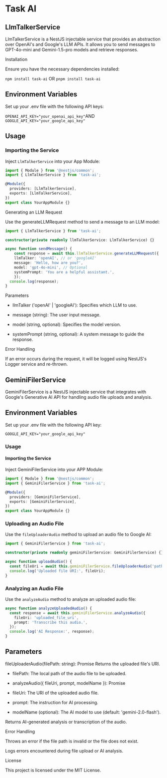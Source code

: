 # Task AI

## LlmTalkerService

LlmTalkerService is a NestJS injectable service that provides an abstraction over OpenAI's and Google's LLM APIs. It allows you to send messages to GPT-4o-mini and Gemini-1.5-pro models and retrieve responses.

Installation

Ensure you have the necessary dependencies installed:

`npm install task-ai` OR
`pnpm install task-ai`

## Environment Variables

Set up your .env file with the following API keys:

`OPENAI_API_KEY="your_openai_api_key"`AND
`GOOGLE_API_KEY="your_google_api_key"`

## Usage

### Importing the Service

Inject `LlmTalkerService` into your App Module:

```typescript
import { Module } from '@nestjs/common';
import { LlmTalkerService } from 'task-ai';

@Module({
  providers: [LlmTalkerService],
  exports: [LlmTalkerService],
})
export class YourAppModule {}
```

Generating an LLM Request

Use the generateLLMRequest method to send a message to an LLM model:

```typescript
import { LlmTalkerService } from 'task-ai';

constructor(private readonly llmTalkerService: LlmTalkerService) {}

async function sendMessage() {
    const response = await this.llmTalkerService.generateLLMRequest({
    llmTalker: 'openAI', // or 'googleAI'
    message: 'Hello, how are you?',
    model: 'gpt-4o-mini', // Optional
    systemPrompt: 'You are a helpful assistant.',
    });
  console.log(response);
}
```

Parameters

- llmTalker ('openAI' | 'googleAI'): Specifies which LLM to use.

- message (string): The user input message.

- model (string, optional): Specifies the model version.

* systemPrompt (string, optional): A system message to guide the response.

Error Handling

If an error occurs during the request, it will be logged using NestJS's Logger service and re-thrown.

## GeminiFilerService

GeminiFilerService is a NestJS injectable service that integrates with Google's Generative AI API for handling audio file uploads and analysis.

## Environment Variables

Set up your .env file with the following API key:

`GOOGLE_API_KEY="your_google_api_key"`

### Usage

#### Importing the Service

Inject GeminiFilerService into your APP Module:

```typescript
import { Module } from '@nestjs/common';
import { GeminiFilerService } from 'task-ai';

@Module({
  providers: [GeminiFilerService],
  exports: [GeminiFilerService],
})
export class YourAppModule {}
```

### Uploading an Audio File

Use the `fileUploaderAudio` method to upload an audio file to Google AI:

```typescript
import { GeminiFilerService } from 'task-ai';

constructor(private readonly geminiFilerService: GeminiFilerService) {}

async function uploadAudio() {
  const fileUri = await this.geminiFilerService.fileUploaderAudio('path/to/audio.mp3');
  console.log('Uploaded file URI:', fileUri);
}
```

### Analyzing an Audio File

Use the `analyzeAudio` method to analyze an uploaded audio file:

```typescript
async function analyzeUploadedAudio() {
  const response = await this.geminiFilerService.analyzeAudio({
    fileUri: 'uploaded_file_uri',
    prompt: 'Transcribe this audio.',
  });
  console.log('AI Response:', response);
}
```

## Parameters

fileUploaderAudio(filePath: string): Promise<string>
Returns the uploaded file's URI.

- filePath: The local path of the audio file to be uploaded.

- analyzeAudio({ fileUri, prompt, modelName }): Promise<string>

- fileUri: The URI of the uploaded audio file.

- prompt: The instruction for AI processing.

- modelName (optional): The AI model to use (default: 'gemini-2.0-flash').

Returns AI-generated analysis or transcription of the audio.

Error Handling

Throws an error if the file path is invalid or the file does not exist.

Logs errors encountered during file upload or AI analysis.

License

This project is licensed under the MIT License.
